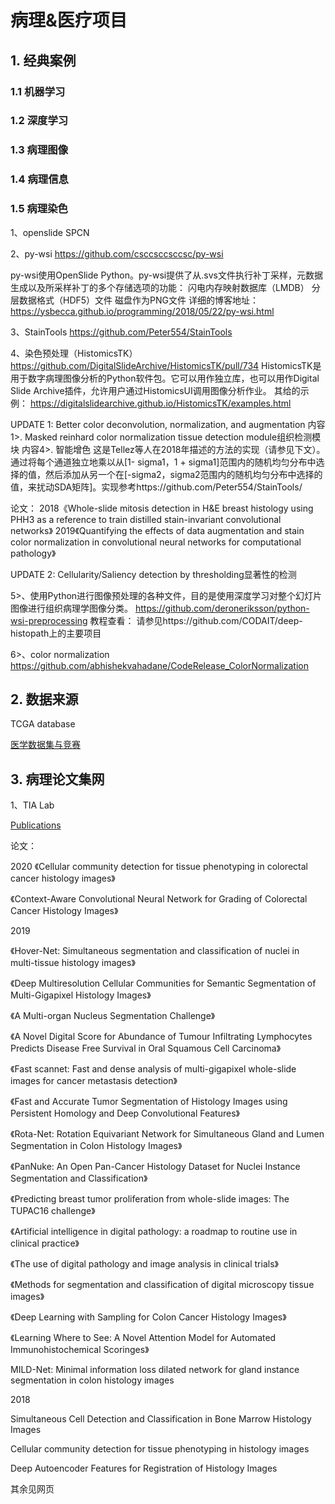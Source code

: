 # 病理&医疗项目

## 1. 经典案例

### 1.1 机器学习


### 1.2 深度学习


### 1.3 病理图像


### 1.4 病理信息

### 1.5 病理染色

1、openslide SPCN

2、py-wsi
https://github.com/csccsccsccsc/py-wsi

py-wsi使用OpenSlide Python。py-wsi提供了从.svs文件执行补丁采样，元数据生成以及所采样补丁的多个存储选项的功能：
闪电内存映射数据库（LMDB）
分层数据格式（HDF5）文件
磁盘作为PNG文件
详细的博客地址：https://ysbecca.github.io/programming/2018/05/22/py-wsi.html

3、StainTools
https://github.com/Peter554/StainTools

4、染色预处理（HistomicsTK）
https://github.com/DigitalSlideArchive/HistomicsTK/pull/734
HistomicsTK是用于数字病理图像分析的Python软件包。它可以用作独立库，也可以用作Digital Slide Archive插件，允许用户通过HistomicsUI调用图像分析作业。
其给的示例：
https://digitalslidearchive.github.io/HistomicsTK/examples.html

UPDATE 1: Better color deconvolution, normalization, and augmentation
内容1>. Masked reinhard color normalization
tissue detection module组织检测模块
内容4>. 智能增色
这是Tellez等人在2018年描述的方法的实现（请参见下文）。通过将每个通道独立地乘以从[1- sigma1，1 + sigma1]范围内的随机均匀分布中选择的值，然后添加从另一个在[-sigma2，sigma2范围内的随机均匀分布中选择的值，来扰动SDA矩阵]。实现参考https://github.com/Peter554/StainTools/

论文：
2018《Whole-slide mitosis detection in H&E breast histology using PHH3 as a reference to train distilled stain-invariant convolutional networks》
2019《Quantifying the effects of data augmentation and stain color normalization in convolutional neural networks for computational pathology》

UPDATE 2: Cellularity/Saliency detection by thresholding显著性的检测

5>、使用Python进行图像预处理的各种文件，目的是使用深度学习对整个幻灯片图像进行组织病理学图像分类。
https://github.com/deroneriksson/python-wsi-preprocessing
教程查看：
请参见https://github.com/CODAIT/deep-histopath上的主要项目

6>、color normalization
https://github.com/abhishekvahadane/CodeRelease_ColorNormalization



## 2. 数据来源

TCGA database

[医学数据集与竞赛](https://zhuanlan.zhihu.com/p/50615907)

## 3. 病理论文集网

1、TIA Lab

[Publications](https://warwick.ac.uk/fac/sci/dcs/research/tia/publications/)

论文：

2020 
《Cellular community detection for tissue phenotyping in colorectal cancer histology images》

《Context-Aware Convolutional Neural Network for Grading of Colorectal Cancer Histology Images》

2019

《Hover-Net: Simultaneous segmentation and classification of nuclei in multi-tissue histology images》

《Deep Multiresolution Cellular Communities for Semantic Segmentation of Multi-Gigapixel Histology Images》

《A Multi-organ Nucleus Segmentation Challenge》

《A Novel Digital Score for Abundance of Tumour Infiltrating Lymphocytes Predicts Disease Free Survival in Oral Squamous Cell Carcinoma》

《Fast scannet: Fast and dense analysis of multi-gigapixel whole-slide images for cancer metastasis detection》

《Fast and Accurate Tumor Segmentation of Histology Images using Persistent Homology and Deep Convolutional Features》

《Rota-Net: Rotation Equivariant Network for Simultaneous Gland and Lumen Segmentation in Colon Histology Images》

《PanNuke: An Open Pan-Cancer Histology Dataset for Nuclei Instance Segmentation and Classification》

《Predicting breast tumor proliferation from whole-slide images: The TUPAC16 challenge》

《Artificial intelligence in digital pathology: a roadmap to routine use in clinical practice》

《The use of digital pathology and image analysis in clinical trials》

《Methods for segmentation and classification of digital microscopy tissue images》

《Deep Learning with Sampling for Colon Cancer Histology Images》

《Learning Where to See: A Novel Attention Model for Automated Immunohistochemical Scoringes》

MILD-Net: Minimal information loss dilated network for gland instance segmentation in colon histology images

2018

Simultaneous Cell Detection and Classification in Bone Marrow Histology Images

Cellular community detection for tissue phenotyping in histology images

Deep Autoencoder Features for Registration of Histology Images

其余见网页




